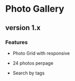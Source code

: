 # Photo Gallery

## version 1.x

### Features

* Photo Grid with responsive

* 24 photos perpage

* Search by tags
